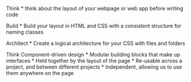 Think
    * think about the layout of your webpage or web app before writing code

Build
    * Build your layout in HTML and CSS with a consistent structure for naming classes

Architect
    * Create a logical architecture for your CSS with files and folders


Think
    Component-driven design
        * Modular building blocks that make up interfaces
        * Held together by the layout of the page
        * Re-usable across a project, and between different projects
        * Independent, allowing us to use them anywhere on the page
    